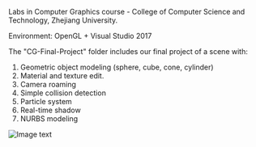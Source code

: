 Labs in Computer Graphics course - College of Computer Science and Technology, Zhejiang University.

Environment: OpenGL + Visual Studio 2017

The "CG-Final-Project" folder includes our final project of a scene with:
1. Geometric object modeling (sphere, cube, cone, cylinder)
2. Material and texture edit.
3. Camera roaming
4. Simple collision detection
5. Particle system
6. Real-time shadow
7. NURBS modeling

![Image text](https://github.com/wpn-zju/Computer-Graphics/blob/master/CG-Final-Project/CG-Final/CG-Final/Image/grab.bmp)